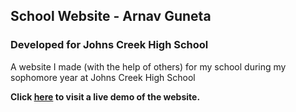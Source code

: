 ## School Website - Arnav Guneta
### Developed for Johns Creek High School

A website I made (with the help of others) for my school during my sophomore year at Johns Creek High School

**Click [here](http://guneta.hopto.org/jchs) to visit a live demo of the website.**
